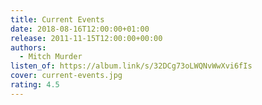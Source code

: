 ```yaml
---
title: Current Events
date: 2018-08-16T12:00:00+01:00
release: 2011-11-15T12:00:00+00:00
authors:
  - Mitch Murder
listen_of: https://album.link/s/32DCg73oLWQNvWwXvi6fIs
cover: current-events.jpg
rating: 4.5
---
```

